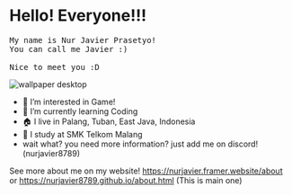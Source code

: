 # Hello! Everyone!!!
<pre>My name is Nur Javier Prasetyo!
You can call me Javier :)

Nice to meet you :D</pre>

![wallpaper desktop](https://user-images.githubusercontent.com/70767613/193721642-0f6d301a-143a-406c-a058-3c04ecd339fb.png)



- 👀 I’m interested in Game!
- 🌱 I’m currently learning Coding
- 🏠 I live in Palang, Tuban, East Java, Indonesia
- 🏫 I study at SMK Telkom Malang
- wait what? you need more information?
just add me on discord! (nurjavier8789)

See more about me on my website!
https://nurjavier.framer.website/about or https://nurjavier8789.github.io/about.html (This is main one)
